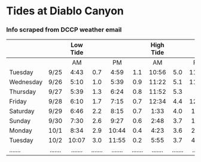 # Tides at Diablo Canyon

### Info scraped from DCCP weather email

| ||Low Tide||||High Tide||||
| --- | :---: | :---: | :---: | :---: | :---: | :---: | :---: | :---: | :---: |
| || AM  || PM  || AM  || PM  ||
|Tuesday|9/25|4:43|0.7|4:59|1.1|10:56|5.0|11:03|5.0|
|Wednesday|9/26|5:10|1.0|5:39|0.9|11:22|5.1|11:46|4.7|
|Thursday|9/27|5:39|1.3|6:24|0.8|11:52|5.3|     |   |
|Friday|9/28|6:10|1.7|7:15|0.7|12:34|4.4|12:25|5.3|
|Saturday|9/29|6:46|2.2|8:15|0.7|1:33|4.0|1:04|5.3|
|Sunday|9/30|7:30|2.6|9:27|0.6|2:48|3.7|1:53|5.2|
|Monday|10/1|8:34|2.9|10:44|0.4|4:23|3.6|2:57|5.2|
|Tuesday|10/2|10:07|3.0|11:55|0.2|5:55|3.7|4:15|5.1|
|.......|.......|.......|.......|.......|.......|.......|.......|.......|.......|
